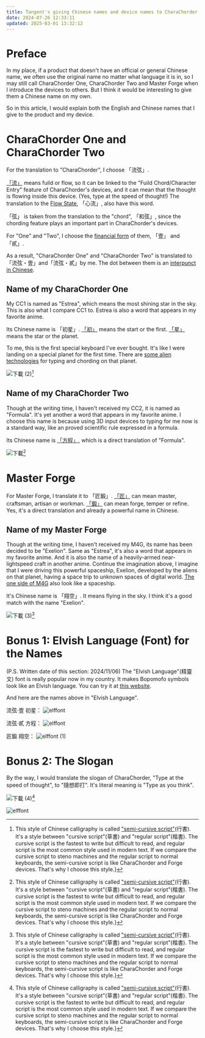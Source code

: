 ```yaml
---
title: Tangent's giving Chinese names and device names to CharaChorder One, CharaChorder Two, and Master Forge
date: 2024-07-26 12:33:11
updated: 2025-03-01 13:32:12
---
```


# Preface

In my place, if a product that doesn't have an official or general Chinese name, we often use the original name no matter what language it is in, so I may still call CharaChorder One, CharaChorder Two and Master Forge when I introduce the devices to others. But I think it would be interesting to give them a Chinese name on my own.

So in this article, I would explain both the English and Chinese names that I give to the product and my device.

# CharaChorder One and CharaChorder Two

For the translation to "CharaChorder", I choose 「流弦」.

[「流」](https://en.wiktionary.org/wiki/%E6%B5%81#Definitions) means fuild or flow, so it can be linked to the "Fuild Chord/Character Entry" feature of CharaChorder's devices, and it can mean that the thought is flowing inside this device. (Yes, type at the speed of thought!) The translation to the [Flow State](https://en.wikipedia.org/wiki/Flow_(psychology)), 「心流」, also have this word.

「弦」 is taken from the translation to the "chord", 「和弦」, since the chording feature plays an important part in CharaChorder's devices.

For "One" and "Two", I choose the [financial form](https://en.wikipedia.org/wiki/Chinese_numerals#Ordinary_numerals) of them, 「壹」 and 「貳」.

As a result, "CharaChorder One" and "CharaChorder Two" is translated to「流弦・壹」and「流弦・貳」by me. The dot between them is an [interpunct in Chinese](https://en.wikipedia.org/wiki/Interpunct#Chinese).

## Name of my CharaChorder One

My CC1 is named as "Estrea", which means the most shining star in the sky. This is also what I compare CC1 to. Estrea is also a word that appears in my favorite anime.

Its Chinese name is 「初星」. [「初」](https://en.wiktionary.org/wiki/%E5%88%9D#Definitions) means the start or the first. [「星」](https://en.wiktionary.org/wiki/%E6%98%9F#Definitions) means the star or the planet.

To me, this is the first special keyboard I've ever bought. It's like I were landing on a special planet for the first time. There are [some alien technologies](https://youtu.be/A6WvP191mrk?feature=shared) for typing and chording on that planet.

![下載 (2)](https://hackmd.io/_uploads/BkkVkh_bye.png)[^semi_cursive_script]

## Name of my CharaChorder Two

Though at the writing time, I haven't received my CC2, it is named as "Formula". It's yet another a word that appears in my favorite anime. I choose this name is because using 3D input devices to typing for me now is a standard way, like an proved scientific rule expressed in a formula.

Its Chinese name is [「方程」](https://en.wiktionary.org/wiki/%E6%96%B9%E7%A8%8B), which is a direct translation of "Formula".

![下載](https://hackmd.io/_uploads/rk5f2LXX1e.png)[^semi_cursive_script]


# Master Forge

For Master Forge, I translate it to 「匠鍛」. [「匠」](https://en.wiktionary.org/wiki/%E5%8C%A0#Definitions) can mean master, craftsman, artisan or workman. [「鍛」](https://en.wiktionary.org/wiki/%E9%8D%9B#Definitions) can mean forge, temper or refine. Yes, it's a direct translation and already a powerful name in Chinese.

## Name of my Master Forge

Though at the writing time, I haven't received my M4G, its name has been decided to be "Exelion". Same as "Estrea", it's also a word that appears in my favorite anime. And it is also the name of a heavily-armed near-lightspeed craft in another anime. Continue the imagination above, I imagine that I were driving this powerful spaceship, Exelion, developed by the aliens on that planet, having a space trip to unknown spaces of digital world. [The one side of M4G](https://youtu.be/M3Xik3drspA?feature=shared&t=548) also look like a spaceship.

It's Chinese name is 「翔空」. It means flying in the sky. I think it's a good match with the name "Exelion". 

![下載 (3)](https://hackmd.io/_uploads/B198Jn_ZJg.png)[^semi_cursive_script]

# Bonus 1: Elvish Language (Font) for the Names

(P.S. Written date of this section: 2024/11/06)
The "Elvish Language"(精靈文) font is really popular now in my country. It makes Bopomofo symbols look like an Elvish language. You can try it at [this website](https://justfont.com/justforfun/elf-bpmf).

And here are the names above in "Elvish Language".

流弦·壹 初星：
![elffont](https://hackmd.io/_uploads/SJIo1idZye.png)

流弦·貳 方程：
![elffont](https://hackmd.io/_uploads/BJxA3IXm1x.png)

匠鍛 翔空：
![elffont (1)](https://hackmd.io/_uploads/H1Bxxiu-yx.png)

# Bonus 2: The Slogan

By the way, I would translate the slogan of CharaChorder, "Type at the speed of thought", to "隨想即打". It's literal meaning is "Type as you think".

![下載 (4)](https://hackmd.io/_uploads/H1IHAR_-1e.png)[^semi_cursive_script]

![elffont](https://hackmd.io/_uploads/HJ3MRCuZyg.png)

[^semi_cursive_script]: This style of Chinese calligraphy is called ["semi-cursive script"](https://en.wikipedia.org/wiki/Semi-cursive_script)(行書). It's a style between "cursive script"(草書) and "regular script"(楷書). The cursive script is the fastest to write but difficult to read, and regular script is the most common style used in modern text. If we compare the cursive script to steno machines and the regular script to normal keyboards, the semi-cursive script is like CharaChorder and Forge devices. That's why I choose this style.}
